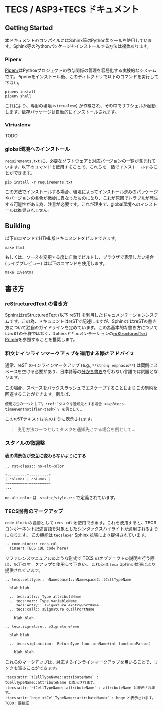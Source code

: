 
TECS / ASP3+TECS ドキュメント
===========================

Getting Started
---------------

本ドキュメントのコンパイルにはSphinx等のPython製ツールを使用しています。Sphinx等のPythonパッケージをインストールする方法は複数あります。

### Pipenv

[Pipenv](https://github.com/kennethreitz/pipenv)はPythonプロジェクトの依存関係の管理を容易化する実験的なシステムです。Pipenvをインストール後、このディレクトリで以下のコマンドを実行して下さい。

    pipenv install
    pipenv shell

これにより、専用の環境 (`virtualenv`) が作成され、その中でサブシェルが起動します。依存パッケージは自動的にインストールされます。

### Virtualenv

TODO

### global環境へのインストール

`requirements.txt` に、必要なソフトウェアと対応バージョンの一覧が含まれています。以下のコマンドを使用することで、これらを一括でインストールすることができます。

    pip install -r requirements.txt

この方法でインストールする場合、環境によってインストール済みのパッケージやバージョンの集合が微妙に異なったものになり、これが原因でトラブルが発生する可能性がある為、注意が必要です。これが理由で、global環境へのインストールは推奨されません。

Building
--------

以下のコマンドでHTML版ドキュメントをビルドできます。

    make html

もしくは、ソースを変更する度に自動でビルドし、ブラウザで表示したい場合 (ライブプレビュー) は以下のコマンドを使用します。

    make livehtml


書き方
------

### reStructuredText の書き方

SphinxはreStructuredText (以下 reST) を利用したドキュメンテーションシステムです。この為、ドキュメントはreSTで記述しますが、SphinxではreSTの書き方について独自のガイドラインを定めています。この為基本的な書き方についてはreSTの仕様ではなく、Sphinxドキュメンテーションの[reStructuredText Primer](http://www.sphinx-doc.org/en/stable/rest.html)を参照することを推奨します。

### 和文にインラインマークアップを適用する際のアドバイス

通常、reST のインラインマークアップ (e.g., ``**strong emphasis**``) は両側にスペースを空ける必要があり、日本語等の[分かち書き](https://ja.wikipedia.org/wiki/わかち書き)を行わない言語では問題となります。

この場合、スペースをバックスラッシュでエスケープすることによりこの制約を回避することができます。例えば、

    使用方法の一つとして\ :ref:`タスクを通知先とする場合 <asp3tecs-timeeventnotifier-task>`\ を例として…

このreSTテキストは次のように表示されます。

> 使用方法の一つとしてタスクを通知先とする場合を例として…

### スタイルの微調整

#### 表の背景色が交互に変わらないようにする

    .. rst-class:: no-alt-color

    +---------+---------+
    | column1 | column2 |
    +=========+=========+
    ...

`no-alt-color` は `_static/style.css` で定義されています。

### TECS固有のマークアップ

`code-block` の言語として `tecs-cdl` を使用できます。これを使用すると、TECS コンポーネント記述言語を対象としたシンタックスハイライトが適用されるようになります。
この機能は `tecslexer` Sphinx 拡張により提供されています。

    .. code-block:: tecs-cdl
      (insert TECS CDL code here)

リファレンスマニュアルのような形式で TECS のオブジェクトの説明を行う際は、以下のマークアップを使用して下さい。
これらは `tecs` Sphinx 拡張により提供されています。

    .. tecs:celltype:: nNamespace1::nNamespace2::tCellTypeName

      blah blah

      .. tecs:attr:: Type attributeName
      .. tecs:var:: Type variableName
      .. tecs:entry:: sSignature eEntryPortName
      .. tecs:call:: sSignature cCallPortName

        blah blah

    .. tecs:signature:: sSignatureName

      blah blah

      .. tecs:sigfunction:: ReturnType functionName(int functionParams)

        blah blah

これらのマークアップは、対応するインラインマークアップを用いることで、リンクを張ることができます。

    :tecs:attr:`tCellTypeName::attributeName` : tCellTypeName::attributeName と表示されます。
    :tecs:attr:`~tCellTypeName::attributeName` : attributeName と表示されます。
    :tecs:attr:`hoge <tCellTypeName::attributeName>` : hoge と表示されます。 TODO: 要検証
